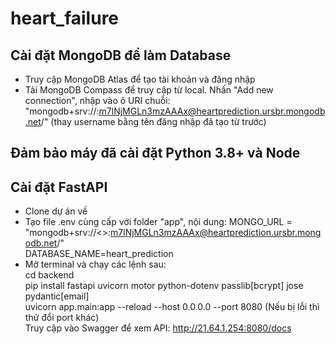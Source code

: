 # heart_failure
## Cài đặt MongoDB để làm Database
- Truy cập MongoDB Atlas để tạo tài khoản và đăng nhập
- Tải MongoDB Compass để truy cập từ local. Nhấn "Add new connection", nhập vào ô URI chuỗi: "mongodb+srv://<username>:m7lNjMGLn3mzAAAx@heartprediction.ursbr.mongodb.net/" (thay username bằng tên đăng nhập đã tạo từ trước) <br>
## Đảm bảo máy đã cài đặt Python 3.8+ và Node
## Cài đặt FastAPI
- Clone dự án về
- Tạo file .env cùng cấp với folder "app", nội dung: 
MONGO_URL = "mongodb+srv://<<username>>:m7lNjMGLn3mzAAAx@heartprediction.ursbr.mongodb.net/" <br>
DATABASE_NAME=heart_prediction
- Mở terminal và chạy các lệnh sau: <br>
  cd backend <br>
  pip install fastapi uvicorn motor python-dotenv passlib[bcrypt] jose pydantic[email] <br>
  uvicorn app.main:app --reload --host 0.0.0.0 --port 8080 (Nếu bị lỗi thì thử đổi port khác) <br>
Truy cập vào Swagger để xem API: http://21.64.1.254:8080/docs

